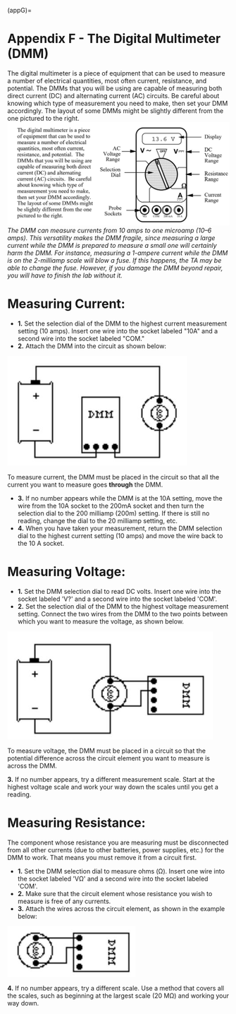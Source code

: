 (appG)=
# Appendix F - The Digital Multimeter (DMM)

The digital multimeter is a piece of equipment that can be used to
measure a number of electrical quantities, most often current,
resistance, and potential. The DMMs that you will be using are capable of measuring both direct current (DC) and alternating
current (AC) circuits. Be careful about knowing which type of
measurement you need to make, then set your DMM accordingly.
The layout of some DMMs might be slightly different from the one
pictured to the right.
![](../figures/_page_94_Figure_1.jpeg)
*The DMM can measure currents from 10 amps to one microamp (10–6 amps). This versatility makes the DMM fragile, since measuring a large current while the DMM is prepared to measure a small one will certainly harm the DMM. For instance, measuring a 1-ampere current while the DMM is on the 2-milliamp scale will blow a fuse. If this happens, the TA may be able to change the fuse. However, if you damage the DMM beyond repair, you will have to finish the lab without it.* 

# Measuring Current:

- **1.** Set the selection dial of the DMM to the highest current measurement setting (10 amps). Insert one wire into the socket labeled "10A" and a second wire into the socket labeled "COM."
- **2.** Attach the DMM into the circuit as shown below:

![](../figures/_page_94_Figure_6.jpeg)

 To measure current, the DMM must be placed in the circuit so that all the current you want to measure goes **through** the DMM.

- **3.** If no number appears while the DMM is at the 10A setting, move the wire from the 10A socket to the 200mA socket and then turn the selection dial to the 200 milliamp (200m) setting. If there is still no reading, change the dial to the 20 milliamp setting, etc.
- **4.** When you have taken your measurement, return the DMM selection dial to the highest current setting (10 amps) and move the wire back to the 10 A socket.

# Measuring Voltage:

- **1.** Set the DMM selection dial to read DC volts. Insert one wire into the socket labeled 'V?' and a second wire into the socket labeled 'COM'.
- **2.** Set the selection dial of the DMM to the highest voltage measurement setting. Connect the two wires from the DMM to the two points between which you want to measure the voltage, as shown below.

![](../figures/_page_95_Figure_4.jpeg)

 To measure voltage, the DMM must be placed in a circuit so that the potential difference across the circuit element you want to measure is across the DMM.

**3.** If no number appears, try a different measurement scale. Start at the highest voltage scale and work your way down the scales until you get a reading.

# Measuring Resistance:

The component whose resistance you are measuring must be disconnected from all other currents (due to other batteries, power supplies, etc.) for the DMM to work. That means you must remove it from a circuit first.

- **1.** Set the DMM selection dial to measure ohms (Ω). Insert one wire into the socket labeled 'VΩ' and a second wire into the socket labeled 'COM'.
- **2.** Make sure that the circuit element whose resistance you wish to measure is free of any currents.
- **3.** Attach the wires across the circuit element, as shown in the example below:

![](../figures/_page_95_Picture_12.jpeg)

**4.** If no number appears, try a different scale. Use a method that covers all the scales, such as beginning at the largest scale (20 MΩ) and working your way down.

